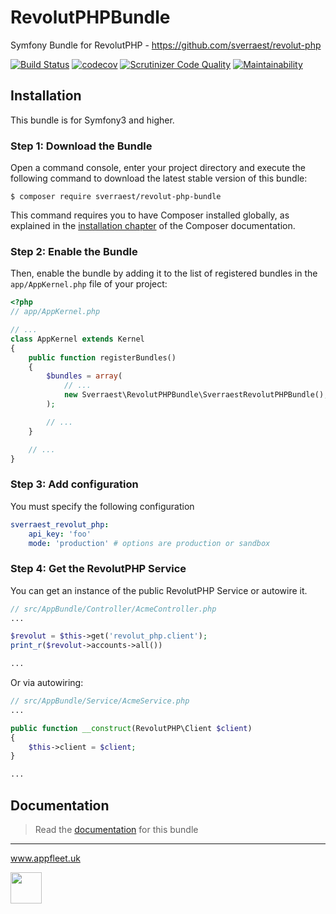 # RevolutPHPBundle 

Symfony Bundle for RevolutPHP - https://github.com/sverraest/revolut-php

[![Build Status](https://travis-ci.org/sverraest/revolut-php-bundle.svg?branch=master)](https://travis-ci.org/sverraest/revolut-php-bundle)
[![codecov](https://codecov.io/gh/sverraest/revolut-php-bundle/branch/master/graph/badge.svg)](https://codecov.io/gh/sverraest/revolut-php-bundle)
[![Scrutinizer Code Quality](https://scrutinizer-ci.com/g/sverraest/revolut-php-bundle/badges/quality-score.png?b=master)](https://scrutinizer-ci.com/g/sverraest/revolut-php-bundle/?branch=master)
[![Maintainability](https://api.codeclimate.com/v1/badges/be29d03a42b4cfcc449e/maintainability)](https://codeclimate.com/github/sverraest/revolut-php-bundle/maintainability)

## Installation

This bundle is for Symfony3 and higher.

### Step 1: Download the Bundle

Open a command console, enter your project directory and execute the
following command to download the latest stable version of this bundle:

```console
$ composer require sverraest/revolut-php-bundle
```

This command requires you to have Composer installed globally, as explained
in the [installation chapter](https://getcomposer.org/doc/00-intro.md)
of the Composer documentation.

### Step 2: Enable the Bundle

Then, enable the bundle by adding it to the list of registered bundles
in the `app/AppKernel.php` file of your project:

```php
<?php
// app/AppKernel.php

// ...
class AppKernel extends Kernel
{
    public function registerBundles()
    {
        $bundles = array(
            // ...
            new Sverraest\RevolutPHPBundle\SverraestRevolutPHPBundle(),
        );

        // ...
    }

    // ...
}
```

### Step 3: Add configuration

You must specify the following configuration

```yaml
sverraest_revolut_php:
    api_key: 'foo'
    mode: 'production' # options are production or sandbox
```

### Step 4: Get the RevolutPHP Service

You can get an instance of the public RevolutPHP Service or autowire it.
```php
// src/AppBundle/Controller/AcmeController.php
...

$revolut = $this->get('revolut_php.client');
print_r($revolut->accounts->all())

...

```

Or via autowiring:

```php
// src/AppBundle/Service/AcmeService.php
...

public function __construct(RevolutPHP\Client $client) 
{
    $this->client = $client;
}

...
```

## Documentation

> Read the [documentation](Resources/doc/index.md) for this bundle

---
www.appfleet.uk

<img src="https://avatars3.githubusercontent.com/u/25485341?s=200&v=4" width="50"></img>
